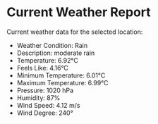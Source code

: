 # Current Weather Report
Current weather data for the selected location:
- Weather Condition: Rain
- Description: moderate rain
- Temperature: 6.92°C
- Feels Like: 4.16°C
- Minimum Temperature: 6.01°C
- Maximum Temperature: 6.99°C
- Pressure: 1020 hPa
- Humidity: 87%
- Wind Speed: 4.12 m/s
- Wind Degree: 240°

